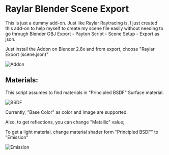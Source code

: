 # Raylar Blender Scene Export

This is just a dummy add-on. Just like Raylar Raytracing is. I just created this add-on
to help myself to create my scene file easily without needing to go through Blender OBJ Export - Payton Script - Scene Setup - Export as json.

Just install the Addon on Blender 2.8x and from export, choose "Raylar Export (scene.json)"

![Addon](https://www.islekdemir.com/blender1.png)

## Materials:

This script assumes to find materials in "Principled BSDF" Surface material. 

![BSDF](https://www.islekdemir.com/blender2.png)

Currently, "Base Color" as color and Image are supported.

Also, to get reflections, you can change "Metallic" value;

To get a light material, change material shader form "Principled BSDF" to "Emission"

![Emission](https://www.islekdemir.com/blender3.png)
